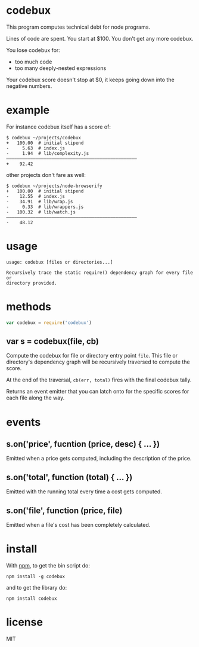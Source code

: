 # codebux

This program computes technical debt for node programs.

Lines of code are spent. You start at $100. You don't get any more codebux.

You lose codebux for:

* too much code
* too many deeply-nested expressions

Your codebux score doesn't stop at $0, it keeps going down into the negative
numbers.

# example

For instance codebux itself has a score of:

```
$ codebux ~/projects/codebux
+   100.00  # initial stipend
-     5.63  # index.js
-     1.94  # lib/complexity.js
—————————————————————————————————————————————————
+    92.42
```

other projects don't fare as well:

```
$ codebux ~/projects/node-browserify
+   100.00  # initial stipend
-    12.55  # index.js
-    34.91  # lib/wrap.js
-     0.33  # lib/wrappers.js
-   100.32  # lib/watch.js
—————————————————————————————————————————————————
-    48.12
```

# usage

```
usage: codebux [files or directories...]

Recursively trace the static require() dependency graph for every file or
directory provided.
```

# methods

``` js
var codebux = require('codebux')
```

## var s = codebux(file, cb)

Compute the codebux for file or directory entry point `file`. This file or
directory's dependency graph will be recursively traversed to compute the score.

At the end of the traversal, `cb(err, total)` fires with the final codebux
tally.

Returns an event emitter that you can latch onto for the specific scores for
each file along the way.

# events

## s.on('price', fucntion (price, desc) { ... })

Emitted when a price gets computed, including the description of the price.

## s.on('total', function (total) { ... })

Emitted with the running total every time a cost gets computed.

## s.on('file', function (price, file)

Emitted when a file's cost has been completely calculated.

# install

With [npm](http://npmjs.org), to get the bin script do:

```
npm install -g codebux
```

and to get the library do:

```
npm install codebux
```

# license

MIT
